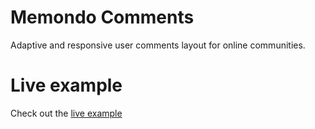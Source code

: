 # Memondo Comments
Adaptive and responsive user comments layout for online communities.

# Live example
Check out the [live example](https://embed.plnkr.co/EIUpWO2RaH2HnBj39DAq/)
